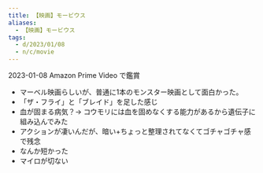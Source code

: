 ```yaml
---
title: 【映画】モービウス
aliases:
  - 【映画】モービウス
tags:
  - d/2023/01/08
  - n/c/movie
---
```


2023-01-08 Amazon Prime Video で鑑賞

- マーベル映画らしいが、普通に1本のモンスター映画として面白かった。
- 「ザ・フライ」と「ブレイド」を足した感じ
- 血が固まる病気？→ コウモリには血を固めなくする能力があるから遺伝子に組み込んでみた
- アクションが凄いんだが、暗い+ちょっと整理されてなくてゴチャゴチャ感で残念
- なんか短かった
- マイロが切ない






